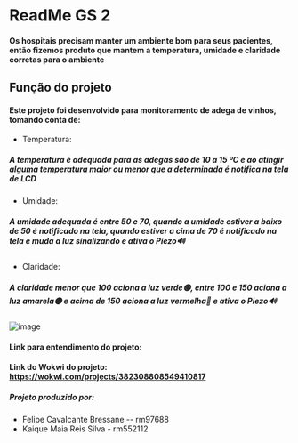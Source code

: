 # ReadMe GS 2 

#### Os hospitais precisam manter um ambiente bom para seus pacientes, então fizemos produto que mantem a temperatura, umidade e claridade corretas para o ambiente 

## Função do projeto 
#### Este projeto foi desenvolvido para monitoramento de adega de vinhos, tomando conta de:
+ Temperatura: 
##### A temperatura é adequada para as adegas são de 10 a 15 ºC e ao atingir alguma temperatura maior ou menor que a determinada é notifica na tela de LCD
+ Umidade:
##### A umidade adequada é entre 50 e 70, quando a umidade estiver a baixo de 50 é notificado na tela, quando estiver a cima de 70 é notificado na tela e muda a luz sinalizando e ativa o Piezo🔊
+ Claridade:
##### A claridade menor que 100 aciona a luz verde🟢, entre 100 e 150 aciona a luz amarela🟡 e acima de 150 aciona a luz vermelha🔴 e ativa o Piezo🔊 
![image](https://github.com/FeBressane/GS-2-Edge/assets/63418718/c02735a5-23fa-4735-b7f0-5814b38dfde9)
#### Link para entendimento do projeto: 
#### Link do Wokwi do projeto: https://wokwi.com/projects/382308808549410817
##### Projeto produzido por: 
+ Felipe Cavalcante Bressane -- rm97688
+  Kaique Maia Reis Silva - rm552112
